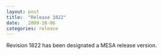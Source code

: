 ```yaml
---
layout: post
title:  "Release 1822"
date:   2009-10-06
categories: release
---
```


Revision 1822 has been designated a MESA release version.
